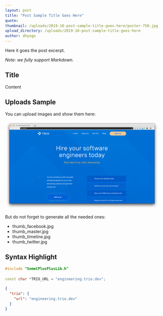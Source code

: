 ```yaml
---
layout: post
title: "Post Sample Title Goes Here"
quote: 
thumbnail: /uploads/2019-10-post-sample-title-goes-here/poster-750.jpg
upload_directory: /uploads/2019-10-post-sample-title-goes-here
author: dhyego
---
```


Here it goes the post excerpt.

<!--more-->

*Note: we fully support Markdown.*

## Title
Content

## Uploads Sample
You can upload images and show them here:

![Step 1](/uploads/2019-10-post-sample-title-goes-here/sample-1.png)

But do not forget to generate all the needed ones:

- thumb_facebook.jpg
- thumb_master.jpg
- thumb_timeline.jpg
- thumb_twitter.jpg

## Syntax Highlight
```cpp
#include "SomeCPlusPlusLib.h"

const char *TRIO_URL = "engineering.trio.dev";
```

```json
{
  "trio": {
    "url": "engineering.trio.dev"
  }
}
```
